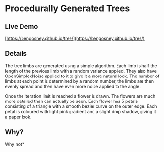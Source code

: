 # Procedurally Generated Trees

## Live Demo

[https://bengosney.github.io/tree/](https://bengosney.github.io/tree/)


## Details

The tree limbs are generated using a simple algorithm.
Each limb is half the length of the previous limb with a random variance applied. They also have OpenSimplexNoise applied to it to give it a more natural look.
The number of limbs at each point is determined by a random number, the limbs are then evenly spread and then have even more noise applied to the angle.

Once the iteration limit is reached a flower is drawn. The flowers are much more detailed than can actually be seen.
Each flower has 5 petals consisting of a triangle with a smooth bezier curve on the outer edge. Each petal is coloured with light pink gradient and a slight drop shadow, giving it a paper look.

## Why?

Why not?
